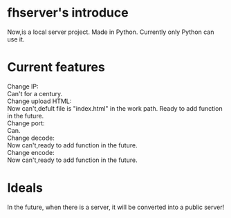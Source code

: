 # fhserver's introduce
Now,is a local server project.
Made in Python.
Currently only Python can use it.
# Current features
Change IP:<br/>
Can't for a century.<br/>
Change upload HTML:<br/>
Now can't,defult file is "index.html" in the work path. Ready to add function in the future.<br/>
Change port:<br/>
Can.<br/>
Change decode:<br/>
Now can't,ready to add function in the future.<br/>
Change encode:<br/>
Now can't,ready to add function in the future.
# Ideals
In the future, when there is a server, it will be converted into a public server!
